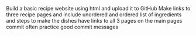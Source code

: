 Build a basic recipe website using html and upload it to GitHub
Make links to three recipe pages and include unordered and ordered list of ingredients and steps to make the dishes
have links to all 3 pages on the main pages
commit often
practice good commit messages
